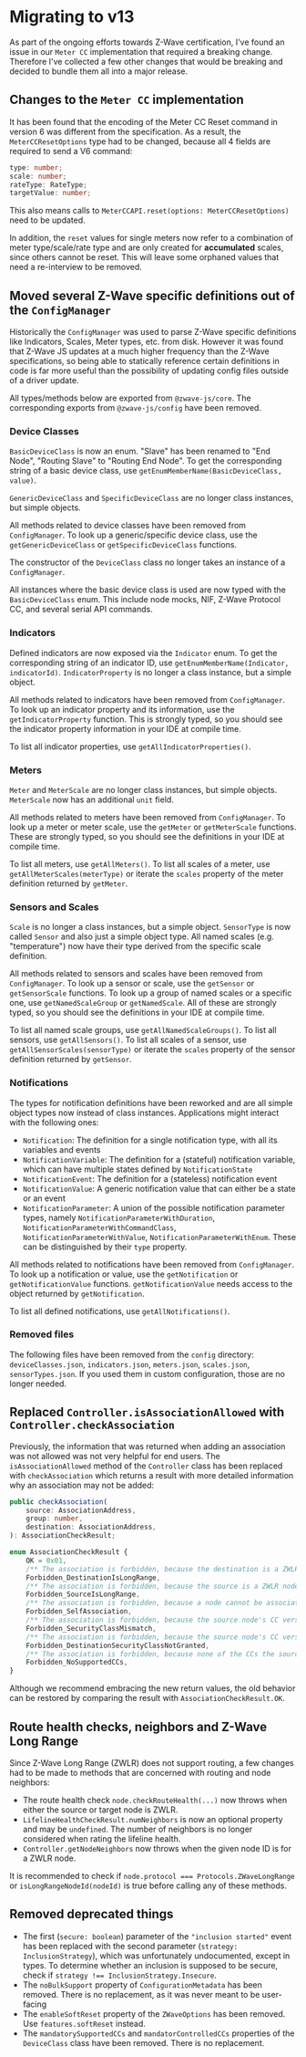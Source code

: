 # Migrating to v13

As part of the ongoing efforts towards Z-Wave certification, I've found an issue in our `Meter CC` implementation that required a breaking change. Therefore I've collected a few other changes that would be breaking and decided to bundle them all into a major release.

## Changes to the `Meter CC` implementation

It has been found that the encoding of the Meter CC Reset command in version 6 was different from the specification. As a result, the `MeterCCResetOptions` type had to be changed, because all 4 fields are required to send a V6 command:

```ts
type: number;
scale: number;
rateType: RateType;
targetValue: number;
```

This also means calls to `MeterCCAPI.reset(options: MeterCCResetOptions)` need to be updated.

In addition, the `reset` values for single meters now refer to a combination of meter type/scale/rate type and are only created for **accumulated** scales, since others cannot be reset. This will leave some orphaned values that need a re-interview to be removed.

## Moved several Z-Wave specific definitions out of the `ConfigManager`

Historically the `ConfigManager` was used to parse Z-Wave specific definitions like Indicators, Scales, Meter types, etc. from disk. However it was found that Z-Wave JS updates at a much higher frequency than the Z-Wave specifications, so being able to statically reference certain definitions in code is far more useful than the possibility of updating config files outside of a driver update.

All types/methods below are exported from `@zwave-js/core`. The corresponding exports from `@zwave-js/config` have been removed.

### Device Classes

`BasicDeviceClass` is now an enum. "Slave" has been renamed to "End Node", "Routing Slave" to "Routing End Node". To get the corresponding string of a basic device class, use `getEnumMemberName(BasicDeviceClass, value)`.

`GenericDeviceClass` and `SpecificDeviceClass` are no longer class instances, but simple objects.

All methods related to device classes have been removed from `ConfigManager`. To look up a generic/specific device class, use the `getGenericDeviceClass` or `getSpecificDeviceClass` functions.

The constructor of the `DeviceClass` class no longer takes an instance of a `ConfigManager`.

All instances where the basic device class is used are now typed with the `BasicDeviceClass` enum. This include node mocks, NIF, Z-Wave Protocol CC, and several serial API commands.

### Indicators

Defined indicators are now exposed via the `Indicator` enum. To get the corresponding string of an indicator ID, use `getEnumMemberName(Indicator, indicatorId)`.
`IndicatorProperty` is no longer a class instance, but a simple object.

All methods related to indicators have been removed from `ConfigManager`. To look up an indicator property and its information, use the `getIndicatorProperty` function. This is strongly typed, so you should see the indicator property information in your IDE at compile time.

To list all indicator properties, use `getAllIndicatorProperties()`.

### Meters

`Meter` and `MeterScale` are no longer class instances, but simple objects. `MeterScale` now has an additional `unit` field.

All methods related to meters have been removed from `ConfigManager`. To look up a meter or meter scale, use the `getMeter` or `getMeterScale` functions. These are strongly typed, so you should see the definitions in your IDE at compile time.

To list all meters, use `getAllMeters()`. To list all scales of a meter, use `getAllMeterScales(meterType)` or iterate the `scales` property of the meter definition returned by `getMeter`.

### Sensors and Scales

`Scale` is no longer a class instances, but a simple object. `SensorType` is now called `Sensor` and also just a simple object type.
All named scales (e.g. "temperature") now have their type derived from the specific scale definition.

All methods related to sensors and scales have been removed from `ConfigManager`. To look up a sensor or scale, use the `getSensor` or `getSensorScale` functions. To look up a group of named scales or a specific one, use `getNamedScaleGroup` or `getNamedScale`. All of these are strongly typed, so you should see the definitions in your IDE at compile time.

To list all named scale groups, use `getAllNamedScaleGroups()`. To list all sensors, use `getAllSensors()`. To list all scales of a sensor, use `getAllSensorScales(sensorType)` or iterate the `scales` property of the sensor definition returned by `getSensor`.

### Notifications

The types for notification definitions have been reworked and are all simple object types now instead of class instances. Applications might interact with the following ones:

- `Notification`: The definition for a single notification type, with all its variables and events
- `NotificationVariable`: The definition for a (stateful) notification variable, which can have multiple states defined by `NotificationState`
- `NotificationEvent`: The definition for a (stateless) notification event
- `NotificationValue`: A generic notification value that can either be a state or an event
- `NotificationParameter`: A union of the possible notification parameter types, namely `NotificationParameterWithDuration`, `NotificationParameterWithCommandClass`, `NotificationParameterWithValue`, `NotificationParameterWithEnum`. These can be distinguished by their `type` property.

All methods related to notifications have been removed from `ConfigManager`. To look up a notification or value, use the `getNotification` or `getNotificationValue` functions. `getNotificationValue` needs access to the object returned by `getNotification`.

To list all defined notifications, use `getAllNotifications()`.

### Removed files

The following files have been removed from the `config` directory: `deviceClasses.json`, `indicators.json`, `meters.json`, `scales.json`, `sensorTypes.json`. If you used them in custom configuration, those are no longer needed.

## Replaced `Controller.isAssociationAllowed` with `Controller.checkAssociation`

Previously, the information that was returned when adding an association was not allowed was not very helpful for end users. The `isAssociationAllowed` method of the `Controller` class has been replaced with `checkAssociation` which returns a result with more detailed information why an association may not be added:

```ts
public checkAssociation(
	source: AssociationAddress,
	group: number,
	destination: AssociationAddress,
): AssociationCheckResult;

enum AssociationCheckResult {
	OK = 0x01,
	/** The association is forbidden, because the destination is a ZWLR node. ZWLR does not support direct communication between end devices. */
	Forbidden_DestinationIsLongRange,
	/** The association is forbidden, because the source is a ZWLR node. ZWLR does not support direct communication between end devices. */
	Forbidden_SourceIsLongRange,
	/** The association is forbidden, because a node cannot be associated with itself. */
	Forbidden_SelfAssociation,
	/** The association is forbidden, because the source node's CC versions require the source and destination node to have the same (highest) security class. */
	Forbidden_SecurityClassMismatch,
	/** The association is forbidden, because the source node's CC versions require the source node to have the key for the destination node's highest security class. */
	Forbidden_DestinationSecurityClassNotGranted,
	/** The association is forbidden, because none of the CCs the source node sends are supported by the destination. */
	Forbidden_NoSupportedCCs,
}
```

Although we recommend embracing the new return values, the old behavior can be restored by comparing the result with `AssociationCheckResult.OK`.

## Route health checks, neighbors and Z-Wave Long Range

Since Z-Wave Long Range (ZWLR) does not support routing, a few changes had to be made to methods that are concerned with routing and node neighbors:

- The route health check `node.checkRouteHealth(...)` now throws when either the source or target node is ZWLR.
- `LifelineHealthCheckResult.numNeighbors` is now an optional property and may be `undefined`. The number of neighbors is no longer considered when rating the lifeline health.
- `Controller.getNodeNeighbors` now throws when the given node ID is for a ZWLR node.

It is recommended to check if `node.protocol === Protocols.ZWaveLongRange` or `isLongRangeNodeId(nodeId)` is true before calling any of these methods.

## Removed deprecated things

- The first (`secure: boolean`) parameter of the `"inclusion started"` event has been replaced with the second parameter (`strategy: InclusionStrategy`), which was unfortunately undocumented, except in types. To determine whether an inclusion is supposed to be secure, check if `strategy !== InclusionStrategy.Insecure`.
- The `noBulkSupport` property of `ConfigurationMetadata` has been removed. There is no replacement, as it was never meant to be user-facing
- The `enableSoftReset` property of the `ZWaveOptions` has been removed. Use `features.softReset` instead.
- The `mandatorySupportedCCs` and `mandatorControlledCCs` properties of the `DeviceClass` class have been removed. There is no replacement.
